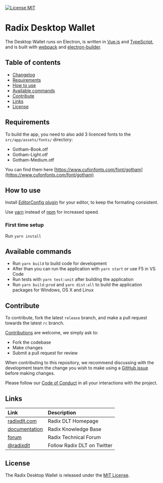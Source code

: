 [![License MIT](https://img.shields.io/badge/license-MIT-blue.svg)](LICENSE)

# Radix Desktop Wallet

The Desktop Wallet runs on Electron, is written in [Vue.js](https://vuejs.org/) and [TypeScript](https://www.typescriptlang.org/), and is built with [webpack](https://webpack.js.org/) and [electron-builder](https://www.electron.build/).

## Table of contents

- [Changelog](CHANGELOG.md)
- [Requirements](#requirements)
- [How to use](#how-to-use)
- [Available commands](#available-commands)
- [Contribute](#contribute)
- [Links](#links)
- [License](#license)

## Requirements

To build the app, you need to also add 3 licenced fonts to the `src/app/assets/fonts/` directory:

* Gotham-Book.otf
* Gotham-Light.otf
* Gotham-Medium.otf

You can find them here [https://www.cufonfonts.com/font/gotham](https://www.cufonfonts.com/font/gotham)

## How to use

Install [EditorConfig plugin](http://editorconfig.org/) for your editor, to keep the formating consistent.

Use [yarn](https://yarnpkg.com/en/) instead of [npm](https://www.npmjs.com/) for increased speed.

### First time setup 

Run `yarn install`

## Available commands

* Run `yarn build` to build code for development
* After than you can run the application with `yarn start` or use F5 in VS Code
* Run tests with `yarn test:unit` after building the application
* Run `yarn build:prod` and `yarn dist:all` to build the application packages for Windows, OS X and Linux

## Contribute

To contribute, fork the latest `release` branch, and make a pull request towards the latest `rc` branch.



[Contributions](CONTRIBUTING.md) are welcome, we simply ask to:

* Fork the codebase
* Make changes
* Submit a pull request for review

When contributing to this repository, we recommend discussing with the development team the change you wish to make using a [GitHub issue](https://github.com/radixdlt/radixdlt-js/issues) before making changes.

Please follow our [Code of Conduct](CODE_OF_CONDUCT.md) in all your interactions with the project.

## Links

| Link | Description |
| :----- | :------ |
[radixdlt.com](https://radixdlt.com/) | Radix DLT Homepage
[documentation](https://docs.radixdlt.com/) | Radix Knowledge Base
[forum](https://forum.radixdlt.com/) | Radix Technical Forum
[@radixdlt](https://twitter.com/radixdlt) | Follow Radix DLT on Twitter

## License

The Radix Desktop Wallet is released under the [MIT License](LICENSE).

